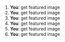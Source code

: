 1. **You**: get featured image
2. **You**: get featured image
3. **You**: get featured image
4. **You**: get featured image
5. **You**: get featured image
6. **You**: get featured image